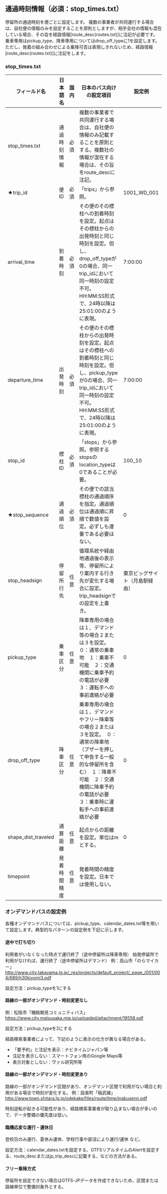 ## 通過時刻情報（必須：stop_times.txt）
停留所の通過時刻を便ごとに設定します。
複数の事業者が共同運行する場合は、自社便の情報のみを設定することを原則としますが、相手会社の情報も混在している場合、その旨を経路情報[route_desc(routes.txt)]に注記が必要です。
乗車専用はpickup_type、降車専用についてはdrop_off_typeに1を設定します。ただし、発着の組み合わせによる乗降可否は表現しきれないため、経路情報[route_desc(routes.txt)]に注記をします。

### stop_times.txt

| フィールド名 | 日本語名 | 国内 | 日本のバス向けの設定項目 | 設定例 |
|---------------------|--------------|------|----------------|------|
| stop_times.txt | 通過時刻情報 | 必須 | 複数の事業者で共同運行する場合は、自社便の情報のみ記載することを原則とする。複数社の情報が混在する場合は、その旨をroute_descに注記。 |  |
| ★trip_id | 便 ID | 必須 | 「trips」から参照。 | 1001_WD_001 |
| arrival_time | 到着時刻 | 必須 | その便のその標柱への到着時刻を設定。起点はその標柱からの出発時刻と同じ時刻を設定。但し、drop_off_typeが0の場合、同一trip_idにおいて同一時刻の設定不可。HH:MM:SS形式で、24時以降は25:01:00のように表現。 | 7:00:00 |
| departure_time | 出発時刻 | 必須 | その便のその標柱からの出発時刻を設定。起点はその標柱への到着時刻と同じ時刻を設定。但し、pickup_typeが0の場合、同一trip_idにおいて同一時刻の設定不可。HH:MM:SS形式で、24時以降は25:01:00のように表現。 | 7:00:00 |
| stop_id | 標柱 ID | 必須 | 「stops」から参照。参照するstopsのlocation_typeは0であることが必要。 | 100_10 |
| ★stop_sequence | 通過順位 | 必須 | その便での該当標柱の通過順序を指定。通過順位は通過順に昇順で数値を設定。必ずしも連番である必要はない。 | 0 |
| stop_headsign | 停留所行先 | 任意 | 循環系統や経由地通過後の表示等、停留所により案内する行き先が変化する場合に設定。trip_headsignでの設定を上書き。 | 東京ビッグサイト（月島駅経由） |
| pickup_type | 乗車区分 | 任意 | 降車専用の場合は１、デマンド等の場合２または３を設定。　０：通常の乗車地　１：乗車不可能　２：交通機関に乗車予約の電話が必要　３：運転手への事前連絡が必要 | 0 |
| drop_off_type | 降車区分 | 任意 | 乗車専用の場合は１、デマンドやフリー降車等の場合２または３を設定。　０：通常の降車地（ブザーを押して申告する一般的な停留所を含む）　１：降車不可能　２：交通機関に降車予約の電話が必要　３：乗車時に運転手への事前連絡が必要 | 0 |
| shape_dist_traveled | 通算距離 | 任意 | 起点からの距離を設定。単位はmとする。 | 0 |
| timepoint | 発着時間精度 | 任意 | 発着時間の精度を設定。日本では使用しない。 |  |

### オンデマンドバスの設定例
各種オンデマンドバスについては、pickup_type、calendar_dates.txt等を用いて設定します。典型的なパターンの設定例を下記に示します。

#### 途中で打ち切り
利用者がいなくなった時点で運行終了（途中停留所は降車専用）
始発停留所で利用がなければ、運行終了（途中停留所はデマンド）
例：高山市「のらマイカー」
http://www.city.takayama.lg.jp/_res/projects/default_project/_page_/001/004/689/h30kiyomi3.pdf

設定方法：pickup_typeを1にする

#### 路線の一部がオンデマンド・時刻変更なし
例：松阪市「機殿朝見コミュニティバス」
https://www.city.matsusaka.mie.jp/uploaded/attachment/19558.pdf

設定方法：pickup_typeを2にする

経路検索事業者によって、下記のように表示の仕方が異なる場合がある。

* 「要予約」と注記を表示：ナビタイムジャパン等
* 注記を表示しない：スマートフォン用のGoogle Maps等
* 表示対象としない：ヴァル研究所等

#### 路線の一部がオンデマンド・時刻変更あり
路線の一部がオンデマンド区間があり、オンデマンド区間で利用がない場合と利用がある場合で時刻が変化する。
例：設楽町「稲武線」 http://www.town.shitara.lg.jp/odekake/files/route/time/inabusenn.pdf

時刻逆転が起きる可能性があり、経路検索事業者が取り込まない場合が多いので、データ整備の優先度は低い。

#### 臨機応変な運行・運休日
登校日のみ運行、夏休み運休、学校行事や部活により運行/運休 など。

設定方法：calendar_dates.txtを設定する、GTFSリアルタイムのAlertを設定する、route_descまたはjp_trip_descに記載する、などの方法がある。

#### フリー乗降方式
停留所を設定できない場合はGTFS-JPデータを作成できないため、区間または路線単位で整備対象外とする。
